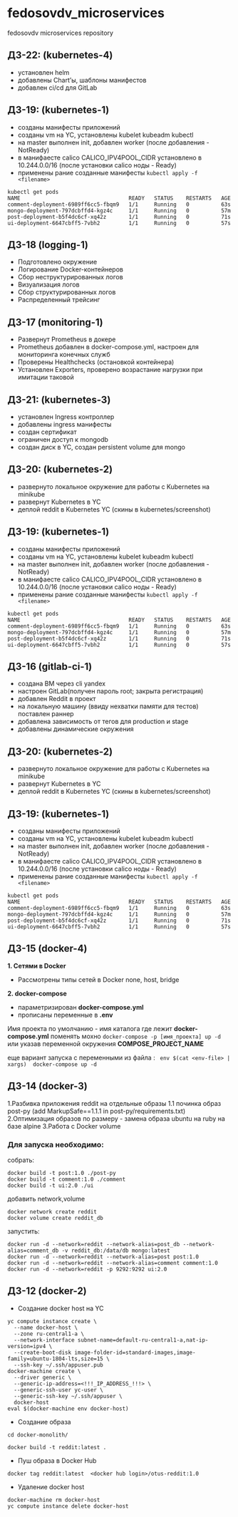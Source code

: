 # fedosovdv_microservices
fedosovdv microservices repository

## ДЗ-22: (kubernetes-4)

- установлен helm
- добавлены Chart’ы, шаблоны манифестов
- добавлен ci/cd для GitLab


## ДЗ-19: (kubernetes-1)
- созданы манифесты приложений
- созданы vm на YC, установлены kubelet kubeadm kubectl
- на master выполнен init, добавлен worker (после добавления - NotReady)
- в манифаесте calico CALICO_IPV4POOL_CIDR установлено в 10.244.0.0/16 (после установки calico ноды - Ready)
- применены рание созданные манифесты ```kubectl apply -f <filename>```

```
kubectl get pods
NAME                                  READY   STATUS    RESTARTS   AGE
comment-deployment-6989ff6cc5-fbqm9   1/1     Running   0          63s
mongo-deployment-797dcbffd4-kgz4c     1/1     Running   0          57m
post-deployment-b5f4dc6cf-xq42z       1/1     Running   0          71s
ui-deployment-6647cbff5-7vbh2         1/1     Running   0          57s
```

## ДЗ-18 (logging-1)
- Подготовлено окружение
- Логирование Docker-контейнеров
- Сбор неструктурированных логов
- Визуализация логов
- Сбор структурированных логов
- Распределенный трейсинг

## ДЗ-17 (monitoring-1)
- Развернут Prometheus в докере
- Prometheus добавлен в docker-compose.yml, настроен для мониторинга конечных служб
- Проверены Healthchecks (остановкой контейнера)
- Установлен Exporters, проверено возрастание нагрузки при имитации таковой

## ДЗ-21: (kubernetes-3)

- установлен Ingress контроллер
- добавлены ingress манифесты  
- создан сертификат
- ограничен доступ к mongodb
- создан диск в YC, создан persistent volume для mongo


## ДЗ-20: (kubernetes-2)
- развернуто локальное окружение для работы с Kubernetes на minikube
- развернут Kubernetes в YC  
- деплой reddit в Kubernetes YC (скины в kubernetes/screenshot)


## ДЗ-19: (kubernetes-1)
- созданы манифесты приложений
- созданы vm на YC, установлены kubelet kubeadm kubectl
- на master выполнен init, добавлен worker (после добавления - NotReady)
- в манифаесте calico CALICO_IPV4POOL_CIDR установлено в 10.244.0.0/16 (после установки calico ноды - Ready)
- применены рание созданные манифесты ```kubectl apply -f <filename>```

```
kubectl get pods
NAME                                  READY   STATUS    RESTARTS   AGE
comment-deployment-6989ff6cc5-fbqm9   1/1     Running   0          63s
mongo-deployment-797dcbffd4-kgz4c     1/1     Running   0          57m
post-deployment-b5f4dc6cf-xq42z       1/1     Running   0          71s
ui-deployment-6647cbff5-7vbh2         1/1     Running   0          57s
```


## ДЗ-16 (gitlab-ci-1)
- создана ВМ через cli yandex
- настроен GitLab(получен пароль root; закрыта регистрация)
- добавлен Reddit в проект
- на локальную машину (ввиду нехватки памяти для тестов) поставлен раннер
- добавлена зависимость от тегов для production и stage
- добавлены динамические окружения



## ДЗ-20: (kubernetes-2)
- развернуто локальное окружение для работы с Kubernetes на minikube
- развернут Kubernetes в YC  
- деплой reddit в Kubernetes YC (скины в kubernetes/screenshot)


## ДЗ-19: (kubernetes-1)
- созданы манифесты приложений
- созданы vm на YC, установлены kubelet kubeadm kubectl
- на master выполнен init, добавлен worker (после добавления - NotReady)
- в манифаесте calico CALICO_IPV4POOL_CIDR установлено в 10.244.0.0/16 (после установки calico ноды - Ready)
- применены рание созданные манифесты ```kubectl apply -f <filename>```

```
kubectl get pods
NAME                                  READY   STATUS    RESTARTS   AGE
comment-deployment-6989ff6cc5-fbqm9   1/1     Running   0          63s
mongo-deployment-797dcbffd4-kgz4c     1/1     Running   0          57m
post-deployment-b5f4dc6cf-xq42z       1/1     Running   0          71s
ui-deployment-6647cbff5-7vbh2         1/1     Running   0          57s
```

## ДЗ-15 (docker-4)
**1. Сетями в Docker**
- Рассмотрены типы сетей в Docker none, host, bridge


**2. docker-compose**
- параметризирован **docker-compose.yml**
- прописаны переменные в **.env**

Имя проекта по умолчанию - имя каталога где лежит  **docker-compose.yml**
поменять мохно `docker-compose -p [имя_проекта] up -d` или указав переменной окружения **COMPOSE_PROJECT_NAME**


еще вариант запуска с переменными из файла : ```
env $(cat <env-file> | xargs)  docker-compose up -d```


## ДЗ-14 (docker-3)
1.Разбивка приложения reddit на отдельные образы
1.1 починка образ post-py (add MarkupSafe==1.1.1 in post-py/requirements.txt)
2.Оптимизация образов по размеру  - замена образа ubuntu на ruby на базе alpine
3.Работа с Docker volume


### Для запуска необходимо:
собрать:
```
docker build -t post:1.0 ./post-py
docker build -t comment:1.0 ./comment
docker build -t ui:2.0 ./ui
```
добавить network,volume
```
docker network create reddit
docker volume create reddit_db
```
запустить:
```
docker run -d --network=reddit --network-alias=post_db --network-alias=comment_db -v reddit_db:/data/db mongo:latest
docker run -d --network=reddit --network-alias=post post:1.0
docker run -d --network=reddit --network-alias=comment comment:1.0
docker run -d --network=reddit -p 9292:9292 ui:2.0
```

## ДЗ-12 (docker-2)

* Создание docker host на YC
```
yc compute instance create \
  --name docker-host \
  --zone ru-central1-a \
  --network-interface subnet-name=default-ru-central1-a,nat-ip-version=ipv4 \
  --create-boot-disk image-folder-id=standard-images,image-family=ubuntu-1804-lts,size=15 \
  --ssh-key ~/.ssh/appuser.pub
docker-machine create \
  --driver generic \
  --generic-ip-address=<!!!_IP_ADDRESS_!!!> \
  --generic-ssh-user yc-user \
  --generic-ssh-key ~/.ssh/appuser \
  docker-host
eval $(docker-machine env docker-host)
```
* Создание образа

```
cd docker-monolith/

docker build -t reddit:latest .
```
* Пуш образа в Docker Hub

```
docker tag reddit:latest  <docker hub login>/otus-reddit:1.0
```

* Удаление docker host

```
docker-machine rm docker-host
yc compute instance delete docker-host
```
